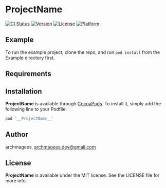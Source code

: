 # __ProjectName__

[![CI Status](https://img.shields.io/travis/archmagees/__ProjectName__.svg?style=flat)](https://travis-ci.org/archmagees/__ProjectName__)
[![Version](https://img.shields.io/cocoapods/v/__ProjectName__.svg?style=flat)](https://cocoapods.org/pods/__ProjectName__)
[![License](https://img.shields.io/cocoapods/l/__ProjectName__.svg?style=flat)](https://cocoapods.org/pods/__ProjectName__)
[![Platform](https://img.shields.io/cocoapods/p/__ProjectName__.svg?style=flat)](https://cocoapods.org/pods/__ProjectName__)

## Example

To run the example project, clone the repo, and run `pod install` from the Example directory first.

## Requirements

## Installation

__ProjectName__ is available through [CocoaPods](https://cocoapods.org). To install
it, simply add the following line to your Podfile:

```ruby
pod '__ProjectName__'
```

## Author

archmagees, archmagees.dev@gmail.com

## License

__ProjectName__ is available under the MIT license. See the LICENSE file for more info.
